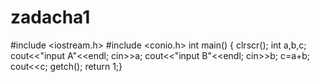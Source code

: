 # zadacha1
#include <iostream.h>
#include <conio.h>
int main()
{
clrscr();
int a,b,c;
cout<<"input A"<<endl;
cin>>a;
cout<<"input B"<<endl;
cin>>b;
c=a+b;
cout<<c;
getch();
return 1;}
